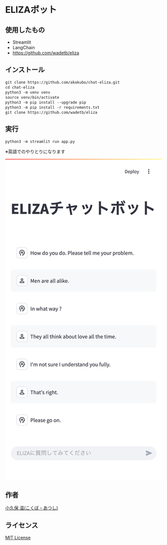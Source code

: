 # ELIZAボット

## 使用したもの
 - Streamlit
 - LangChain
 - https://github.com/wadetb/eliza

## インストール
```
git clone https://github.com/akokubo/chat-eliza.git
cd chat-eliza
python3 -m venv venv
source venv/bin/activate
python3 -m pip install --upgrade pip
python3 -m pip install -r requirements.txt
git clone https://github.com/wadetb/eliza
```

## 実行
```
python3 -m streamlit run app.py
```

※英語でのやりとりになります

![スクリーンショット](images/screenshot.jpg)

## 作者
[小久保 温(こくぼ・あつし)](https://akokubo.github.io/)

## ライセンス
[MIT License](LICENSE)
